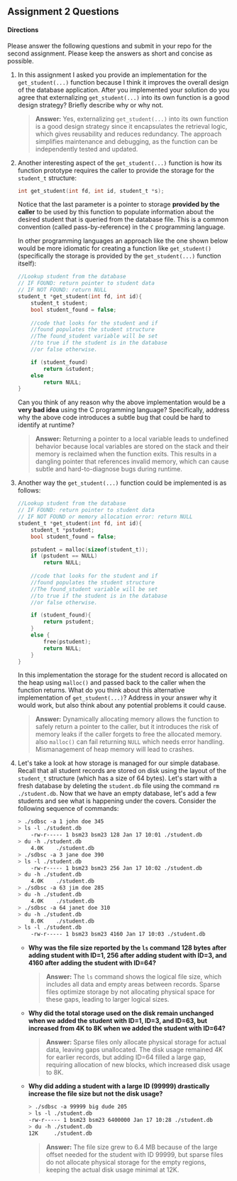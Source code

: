 ## Assignment 2 Questions

#### Directions
Please answer the following questions and submit in your repo for the second assignment.  Please keep the answers as short and concise as possible.

1. In this assignment I asked you provide an implementation for the `get_student(...)` function because I think it improves the overall design of the database application.   After you implemented your solution do you agree that externalizing `get_student(...)` into its own function is a good design strategy?  Briefly describe why or why not.

    > **Answer:** Yes, externalizing `get_student(...)` into its own function is a good design strategy since it encapsulates the retrieval logic, which gives reusability and reduces redundancy. The approach simplifies maintenance and debugging, as the function can be independently tested and updated.

2. Another interesting aspect of the `get_student(...)` function is how its function prototype requires the caller to provide the storage for the `student_t` structure:

    ```c
    int get_student(int fd, int id, student_t *s);
    ```

    Notice that the last parameter is a pointer to storage **provided by the caller** to be used by this function to populate information about the desired student that is queried from the database file. This is a common convention (called pass-by-reference) in the `C` programming language. 

    In other programming languages an approach like the one shown below would be more idiomatic for creating a function like `get_student()` (specifically the storage is provided by the `get_student(...)` function itself):

    ```c
    //Lookup student from the database
    // IF FOUND: return pointer to student data
    // IF NOT FOUND: return NULL
    student_t *get_student(int fd, int id){
        student_t student;
        bool student_found = false;
        
        //code that looks for the student and if
        //found populates the student structure
        //The found_student variable will be set
        //to true if the student is in the database
        //or false otherwise.

        if (student_found)
            return &student;
        else
            return NULL;
    }
    ```
    Can you think of any reason why the above implementation would be a **very bad idea** using the C programming language?  Specifically, address why the above code introduces a subtle bug that could be hard to identify at runtime? 

    > **Answer:** Returning a pointer to a local variable leads to undefined behavior because local variables are stored on the stack and their memory is reclaimed when the function exits. This results in a dangling pointer that references invalid memory, which can cause subtle and hard-to-diagnose bugs during runtime.

3. Another way the `get_student(...)` function could be implemented is as follows:

    ```c
    //Lookup student from the database
    // IF FOUND: return pointer to student data
    // IF NOT FOUND or memory allocation error: return NULL
    student_t *get_student(int fd, int id){
        student_t *pstudent;
        bool student_found = false;

        pstudent = malloc(sizeof(student_t));
        if (pstudent == NULL)
            return NULL;
        
        //code that looks for the student and if
        //found populates the student structure
        //The found_student variable will be set
        //to true if the student is in the database
        //or false otherwise.

        if (student_found){
            return pstudent;
        }
        else {
            free(pstudent);
            return NULL;
        }
    }
    ```
    In this implementation the storage for the student record is allocated on the heap using `malloc()` and passed back to the caller when the function returns. What do you think about this alternative implementation of `get_student(...)`?  Address in your answer why it would work, but also think about any potential problems it could cause.  
    
    > **Answer:** Dynamically allocating memory allows the function to safely return a pointer to the caller, but it introduces the risk of memory leaks if the caller forgets to free the allocated memory. also `malloc()` can fail returning `NULL` which needs error handling. Mismanagement of heap memory will lead to crashes.

4. Let's take a look at how storage is managed for our simple database. Recall that all student records are stored on disk using the layout of the `student_t` structure (which has a size of 64 bytes). Let's start with a fresh database by deleting the `student.db` file using the command `rm ./student.db`. Now that we have an empty database, let's add a few students and see what is happening under the covers. Consider the following sequence of commands:

    ```bash
    > ./sdbsc -a 1 john doe 345
    > ls -l ./student.db
        -rw-r----- 1 bsm23 bsm23 128 Jan 17 10:01 ./student.db
    > du -h ./student.db
        4.0K    ./student.db
    > ./sdbsc -a 3 jane doe 390
    > ls -l ./student.db
        -rw-r----- 1 bsm23 bsm23 256 Jan 17 10:02 ./student.db
    > du -h ./student.db
        4.0K    ./student.db
    > ./sdbsc -a 63 jim doe 285 
    > du -h ./student.db
        4.0K    ./student.db
    > ./sdbsc -a 64 janet doe 310
    > du -h ./student.db
        8.0K    ./student.db
    > ls -l ./student.db
        -rw-r----- 1 bsm23 bsm23 4160 Jan 17 10:03 ./student.db
    ```

    - **Why was the file size reported by the `ls` command 128 bytes after adding student with ID=1, 256 after adding student with ID=3, and 4160 after adding the student with ID=64?**

        > **Answer:** The `ls` command shows the logical file size, which includes all data and empty areas between records. Sparse files optimize storage by not allocating physical space for these gaps, leading to larger logical sizes.

    - **Why did the total storage used on the disk remain unchanged when we added the student with ID=1, ID=3, and ID=63, but increased from 4K to 8K when we added the student with ID=64?** 

        > **Answer:** Sparse files only allocate physical storage for actual data, leaving gaps unallocated. The disk usage remained 4K for earlier records, but adding ID=64 filled a large gap, requiring allocation of new blocks, which increased disk usage to 8K.

    - **Why did adding a student with a large ID (99999) drastically increase the file size but not the disk usage?**

        ```bash
        > ./sdbsc -a 99999 big dude 205 
        > ls -l ./student.db
        -rw-r----- 1 bsm23 bsm23 6400000 Jan 17 10:28 ./student.db
        > du -h ./student.db
        12K     ./student.db
        ```

        > **Answer:** The file size grew to 6.4 MB because of the large offset needed for the student with ID 99999, but sparse files do not allocate physical storage for the empty regions, keeping the actual disk usage minimal at 12K.

